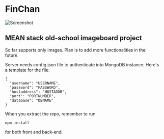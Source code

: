 # FinChan

![](https://i.gyazo.com/30ac147fe03d29b1bf96752a9449cab3.png "Screenshot")

## MEAN stack old-school imageboard project

So far supports only images. Plan is to add more functionalities in the future.

Server needs config.json file to authenticate into MongoDB instance.
Here's a template for the file:

```
{
  "username": "USERNAME",
  "password": "PASSWORD",
  "hostaddress": "HOSTADDR",
  "port": "PORTNUMBER",
  "database": "DBNAME"
}
```

When you extract the repo, remember to run
```
npm install
```
for both front and back-end.
